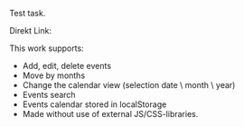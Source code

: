 Test task.

Direkt Link: 

This work supports:
- Add, edit, delete events
- Move by months
- Change the calendar view (selection date \ month \ year)
- Events search
- Events calendar stored in localStorage
- Made without use of external JS/CSS-libraries.
